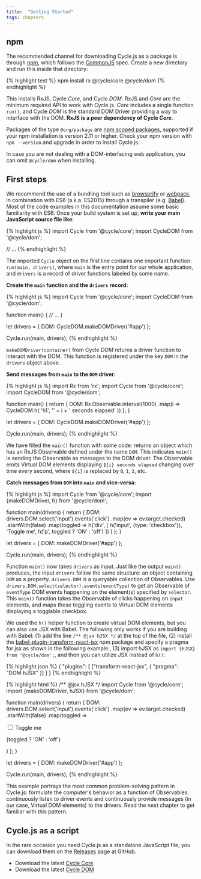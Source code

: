 ```yaml
---
title:  "Getting Started"
tags: chapters
---
```


<h2 id="npm">npm</h2>

The recommended channel for downloading Cycle.js as a package is through [npm](http://npmjs.org/), which follows the [CommonJS](http://wiki.commonjs.org/wiki/CommonJS) spec. Create a new directory and run this inside that directory:

{% highlight text %}
npm install rx @cycle/core @cycle/dom
{% endhighlight %}

This installs RxJS, Cycle *Core*, and Cycle *DOM*. RxJS and *Core* are the minimum required API to work with Cycle.js. *Core* includes a single function `run()`, and Cycle *DOM* is the standard DOM Driver providing a way to interface with the DOM. **RxJS is a peer dependency of Cycle *Core***.

Packages of the type `@org/package` are [npm scoped packages](https://docs.npmjs.com/getting-started/scoped-packages), supported if your npm installation is version 2.11 or higher. Check your npm version with `npm --version` and upgrade in order to install Cycle.js.

In case you are not dealing with a DOM-interfacing web application, you can omit `@cycle/dom` when installing.

<h2 id="first-steps">First steps</h2>

We recommend the use of a bundling tool such as [browserify](http://browserify.org/) or [webpack](http://webpack.github.io/), in combination with ES6 (a.k.a. ES2015) through a transpiler (e.g. [Babel](http://babeljs.io/)). Most of the code examples in this documentation assume some basic familiarity with ES6. Once your build system is set up, **write your main JavaScript source file like**:

{% highlight js %}
import Cycle from '@cycle/core';
import CycleDOM from '@cycle/dom';

// ...
{% endhighlight %}

The imported `Cycle` object on the first line contains one important function: `run(main, drivers)`, where `main` is the entry point for our whole application, and `drivers` is a record of driver functions labeled by some name.

**Create the `main` function and the `drivers` record:**

{% highlight js %}
import Cycle from '@cycle/core';
import CycleDOM from '@cycle/dom';

function main() {
  // ...
}

let drivers = {
  DOM: CycleDOM.makeDOMDriver('#app')
};

Cycle.run(main, drivers);
{% endhighlight %}

`makeDOMDriver(container)` from Cycle *DOM* returns a driver function to interact with the DOM. This function is registered under the key `DOM` in the `drivers` object above.

**Send messages from `main` to the `DOM` driver:**

{% highlight js %}
import Rx from 'rx';
import Cycle from '@cycle/core';
import CycleDOM from '@cycle/dom';

function main() {
  return {
    DOM: Rx.Observable.interval(1000)
      .map(i => CycleDOM.h(
        'h1', '' + i + ' seconds elapsed'
      ))
  };
}

let drivers = {
  DOM: CycleDOM.makeDOMDriver('#app')
};

Cycle.run(main, drivers);
{% endhighlight %}

We have filled the `main()` function with some code: returns an object which has an RxJS Observable defined under the name `DOM`. This indicates `main()` is sending the Observable as messages to the DOM driver. The Observable emits Virtual DOM elements displaying `${i} seconds elapsed` changing over time every second, where `${i}` is replaced by `0`, `1`, `2`, etc.

**Catch messages from `DOM` into `main` and vice-versa:**

{% highlight js %}
import Cycle from '@cycle/core';
import {makeDOMDriver, h} from '@cycle/dom';

function main(drivers) {
  return {
    DOM: drivers.DOM.select('input').events('click')
      .map(ev => ev.target.checked)
      .startWith(false)
      .map(toggled =>
        h('div', [
          h('input', {type: 'checkbox'}), 'Toggle me',
          h('p', toggled ? 'ON' : 'off')
        ])
      )
  };
}

let drivers = {
  DOM: makeDOMDriver('#app')
};

Cycle.run(main, drivers);
{% endhighlight %}

Function `main()` now takes `drivers` as input. Just like the output `main()` produces, the input `drivers` follow the same structure: an object containing `DOM` as a property. `drivers.DOM` is a queryable collection of Observables. Use `drivers.DOM.select(selector).events(eventType)` to get an Observable of `eventType` DOM events happening on the element(s) specified by `selector`. This `main()` function takes the Observable of clicks happening on `input` elements, and maps those toggling events to Virtual DOM elements displaying a togglable checkbox.

We used the `h()` helper function to create virtual DOM elements, but you can also use JSX with Babel. The following only works if you are building with Babel: (1) add the line `/** @jsx hJSX */` at the top of the file, (2) install the [babel-plugin-transform-react-jsx](http://babeljs.io/docs/plugins/transform-react-jsx/) npm package and specify a pragma for jsx as shown in the following example:, (3) import hJSX as `import {hJSX} from '@cycle/dom';`, and then you can utilize JSX instead of `h()`:

{% highlight json %}
{
  "plugins": [
    ["transform-react-jsx", { "pragma": "DOM.hJSX" }]
  ]
}
{% endhighlight %}

{% highlight html %}
/** @jsx hJSX */
import Cycle from '@cycle/core';
import {makeDOMDriver, hJSX} from '@cycle/dom';

function main(drivers) {
  return {
    DOM: drivers.DOM.select('input').events('click')
      .map(ev => ev.target.checked)
      .startWith(false)
      .map(toggled =>
        <div>
          <input type="checkbox" /> Toggle me
          <p>{toggled ? 'ON' : 'off'}</p>
        </div>
      )
  };
}

let drivers = {
  DOM: makeDOMDriver('#app')
};

Cycle.run(main, drivers);
{% endhighlight %}

This example portrays the most common problem-solving pattern in Cycle.js: formulate the computer's behavior as a function of Observables: continuously listen to driver events and continuously provide messages (in our case, Virtual DOM elements) to the drivers. Read the next chapter to get familiar with this pattern.

<h2 id="cyclejs-as-a-script">Cycle.js as a script</h2>

In the rare occasion you need Cycle.js as a standalone JavaScript file, you can download them on the [Releases](https://github.com/cyclejs/cycle-core/releases) page at GitHub.

- Download the latest [Cycle Core](https://github.com/cyclejs/cycle-core/releases)
- Download the latest [Cycle DOM](https://github.com/cyclejs/cycle-dom/releases)
